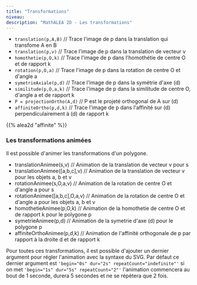 ```yaml
---
title: "Transformations"
niveau:
description: "MathALEA 2D - Les transformations"
---
```




<!-- {{% alea2d "polygones"  %}} -->

<div class="ui hidden divider"></div>
<div class="ui hidden divider"></div>


* `translation(p,A,B)` // Trace l'image de p dans la translation qui transfome A en B
* `translation(p,v)` // Trace l'image de p dans la translation de vecteur v
* `homothetie(p,O,k)` // Trace l'image de p dans l'homothétie de centre O et de rapport k
* `rotation(p,O,a)` // Trace l'image de p dans la rotation de centre O et d'angle a
* `symetrieAxiale(p,d)` // Trace l'image de p dans la symétrie d'axe (d)
* `similitude(p,O,a,k)` // Trace l'image de p dans la similitude de centre O, d'angle a et de rapport k
* `P = projectionOrtho(A,d)` // P est le projeté orthogonal de A sur (d)
* `affiniteOrtho(p,d,k)` // Trace l'image de p dans l'affinité sur (d) perpendiculairement à (d) de rapport k

<div class="ui hidden divider"></div>
<div class="ui hidden divider"></div>

{{% alea2d "affinite"  %}}

<h3 class="ui horizontal divider header">Les transformations animées</h3>

<div class="ui hidden divider"></div>
<div class="ui hidden divider"></div>

Il est possible d'animer les transformations d'un polygone.

* translationAnimee(s,v) // Animation de la translation de vecteur v pour s
* translationAnimee([a,b,c],v) // Animation de la translation de vecteur v pour les objets a, b et v
* rotationAnimee(s,O,a,v) // Animation de la rotation de centre O et d'angle a pour s
* rotationAnimee([a,b,c],O,a,v) // Animation de la rotation de centre O et d'angle a pour les objets a, b et v
* homothetieAnimee(p,O,k) // Animation de la homothetie de centre O et de rapport k pour le polygone p
* symetrieAnimee(p,d) // Animation de la symetrie d'axe (d) pour le polygone p
* affiniteOrthoAnimee(p,d,k) // Animation de l'affinité orthogonale de p par rapport à la droite d et de rapport k


Pour toutes ces transformations, il est possible d'ajouter un dernier argument pour régler l'animation avec la syntaxe du SVG. Par défaut ce dernier argument est `'begin="0s" dur="2s" repeatCount="indefinite"'` si on met `'begin="1s" dur="5s" repeatCount="2"'` l'animation commencera au bout de 1 seconde, durera 5 secondes et ne se répètera que 2 fois. 